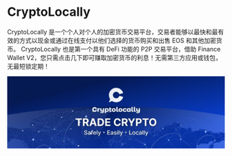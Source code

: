 # CryptoLocally


CryptoLocally 是一个个人对个人的加密货币交易平台，交易者能够以最快和最有效的方式以现金或通过在线支付以他们选择的货币购买和出售 EOS 和其他加密货币。
CryptoLocally 也是第一个具有 DeFi 功能的 P2P 交易平台，借助 Finance Wallet V2，您只需点击几下即可赚取加密货币的利息！无需第三方应用或钱包，无最短锁定期！

![1500x500](1500x500.jpg)
